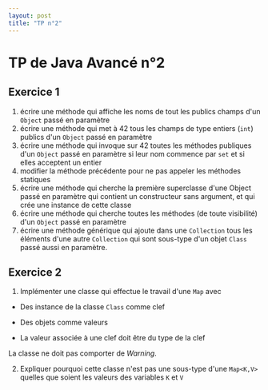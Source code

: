 ```yaml
---
layout: post
title: "TP n°2"
---
```


TP de Java Avancé n°2
=====================

Exercice 1
----------


1. écrire une méthode qui affiche les noms de tout les publics champs d'un `Object` passé en paramètre
2. écrire une méthode qui met à 42 tous les champs de type entiers (`int`) publics d'un `Object` passé en paramètre
3. écrire une méthode qui invoque sur 42 toutes les méthodes publiques d'un `Object` passé en paramètre si leur nom commence par `set` et si elles acceptent un entier
4. modifier la méthode précédente pour ne pas appeler les méthodes statiques
5. écrire une méthode qui cherche la première superclasse d'une Object passé en paramètre qui contient un constructeur sans argument, et qui crée une instance de cette classe
6. écrire une méthode qui cherche toutes les méthodes (de toute visibilité) d'un `Object` passé en paramètre
7. écrire une méthode générique qui ajoute dans une `Collection` tous les éléments d'une autre `Collection` qui sont sous-type d'un objet `Class` passé aussi en paramètre.

Exercice 2
----------

1. Implémenter une classe qui effectue le travail d'une `Map` avec

  - Des instance de la classe `Class` comme clef

  - Des objets comme valeurs
 
  - La valeur associée à une clef doit être du type de la clef
  
  La classe ne doit pas comporter de *Warning*.
  
2. Expliquer pourquoi cette classe n'est pas une sous-type d'une `Map<K,V>` quelles que soient les valeurs des variables `K` et `V`


